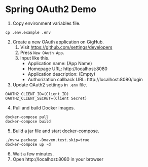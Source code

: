 # Spring OAuth2 Demo

1. Copy environment variables file.
```
cp .env.example .env
```
2. Create a new OAuth application on GigHub.
	1. Visit https://github.com/settings/developers
	2. Press `New OAuth App`.
	3. Input like this.
		- Application name: (App Name)
		- Homepage URL: http://localhost:8080
		- Application description: (Empty)
		- Authorization callback URL: http://localhost:8080/login
3. Update OAuth2 settings in `.env` file.
```
OAUTH2_CLIENT_ID=(Client ID)
OAUTH2_CLIENT_SECRET=(Client Secret)
```
4. Pull and build Docker images.
```
docker-compose pull
docker-compose build
```
5. Build a jar file and start docker-compose.
```
./mvnw package -Dmaven.test.skip=true
docker-compose up -d
```
6. Wait a few minutes.
7. Open http://localhost:8080 in your browser
